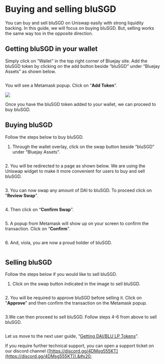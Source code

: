 # Buying and selling bluSGD

You can buy and sell bluSGD on Uniswap easily with strong liquidity backing. In this guide, we will focus on buying bluSGD. But, selling works the same way too in the opposite direction.

## Getting bluSGD in your wallet

Simply click on “Wallet” in the top right corner of Bluejay site. Add the bluSGD token by clicking on the add button beside “bluSGD” under “Bluejay Assets” as shown below.

<figure><img src="../../.gitbook/assets/SCR-20221025-isi (1).png" alt=""><figcaption></figcaption></figure>

You will see a Metamask popup. Click on “**Add Token**”.

![](../../.gitbook/assets/add\_blusgd.png)

Once you have the bluSGD token added to your wallet, we can proceed to buy bluSGD.&#x20;

## Buying bluSGD

Follow the steps below to buy bluSGD.

1. Through the wallet overlay, click on the swap button beside “bluSGD” under “Bluejay Assets”.&#x20;

<figure><img src="../../.gitbook/assets/SCR-20221025-iwz.png" alt=""><figcaption></figcaption></figure>

2\. You will be redirected to a page as shown below. We are using the Uniswap widget to make it more convenient for users to buy and sell bluSGD.

<figure><img src="../../.gitbook/assets/SCR-20221025-izz.png" alt=""><figcaption></figcaption></figure>

3\. You can now swap any amount of DAI to bluSGD. To proceed click on "**Review Swap**".

<figure><img src="../../.gitbook/assets/SCR-20221025-j1w.png" alt=""><figcaption></figcaption></figure>

4\. Then click on “**Confirm Swap**”.

<figure><img src="../../.gitbook/assets/SCR-20221025-j3e.png" alt=""><figcaption></figcaption></figure>

5\. A popup from Metamask will show up on your screen to confirm the transaction. Click on “**Confirm**”.

<figure><img src="../../.gitbook/assets/ConfirmSwapBLUSGD.png" alt=""><figcaption></figcaption></figure>

6\. And, viola, you are now a proud holder of bluSGD.

<figure><img src="../../.gitbook/assets/SCR-20221025-j5v.png" alt=""><figcaption></figcaption></figure>

## Selling bluSGD

Follow the steps below if you would like to sell bluSGD.&#x20;

1. Click on the swap button indicated in the image to sell bluSGD.&#x20;

<figure><img src="../../.gitbook/assets/SCR-20221025-j86.png" alt=""><figcaption></figcaption></figure>

2\. You will be required to approve bluSGD before selling it. Click on "**Approve**" and then confirm the transaction on the Metamask popup.

<figure><img src="../../.gitbook/assets/SCR-20221025-jb7.png" alt=""><figcaption></figcaption></figure>

3.We can then proceed to sell bluSGD. Follow steps 4-6 from above to sell bluSGD.

<figure><img src="../../.gitbook/assets/SCR-20221025-jdu.png" alt=""><figcaption></figcaption></figure>

Let us move to the next user guide, “[Getting DAI/BLU LP Tokens](getting-dai-blusgd-lp-tokens.md)”.

If you require further technical support, you can open a support ticket on our discord channel ([https://discord.gg/4DMsg555KT](https://discord.gg/4DMsg555KT)).&#x20;

